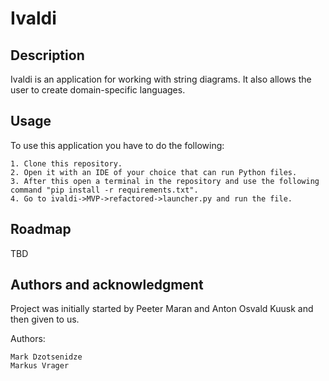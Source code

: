 # Ivaldi


## Description
Ivaldi is an application for working with string diagrams. It also allows the user to create domain-specific languages.

## Usage
To use this application you have to do the following:
    
    1. Clone this repository.
    2. Open it with an IDE of your choice that can run Python files.
    3. After this open a terminal in the repository and use the following command "pip install -r requirements.txt".
    4. Go to ivaldi->MVP->refactored->launcher.py and run the file.

## Roadmap
TBD

## Authors and acknowledgment
Project was initially started by Peeter Maran and Anton Osvald Kuusk and then given to us.

Authors:
    
    Mark Dzotsenidze
    Markus Vrager
